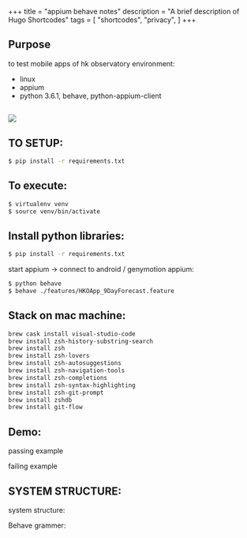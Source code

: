+++
title = "appium behave notes"
description = "A brief description of Hugo Shortcodes"
tags = [
    "shortcodes",
    "privacy",
]
+++

## Purpose

to test mobile apps of hk observatory environment:

- linux
- appium
- python 3.6.1, behave, python-appium-client

## <!--more-->

<img src="./youtube_split_view_tryout.png" />

## TO SETUP:

```bash
$ pip install -r requirements.txt
```

## To execute:

```bash
$ virtualenv venv
$ source venv/bin/activate
```

## Install python libraries:

```bash
$ pip install -r requirements.txt

```

start appium -> connect to android / genymotion appium:

```bash
$ python behave
$ behave ./features/HKOApp_9DayForecast.feature
```

## Stack on mac machine:

```bash
brew cask install visual-studio-code
brew install zsh-history-substring-search
brew install zsh
brew install zsh-lovers
brew install zsh-autosuggestions
brew install zsh-navigation-tools
brew install zsh-completions
brew install zsh-syntax-highlighting
brew install zsh-git-prompt
brew install zshdb
brew install git-flow

```

## Demo:

passing example

failing example

## SYSTEM STRUCTURE:

system structure:

Behave grammer:
